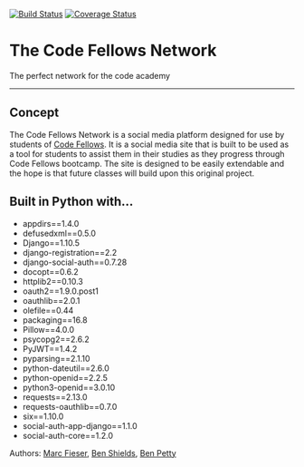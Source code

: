 [![Build Status](https://travis-ci.org/CodeFN/thecodefellowsnetwork.svg?branch=testing)](https://travis-ci.org/CodeFN/thecodefellowsnetwork) [![Coverage Status](https://coveralls.io/repos/github/CodeFN/thecodefellowsnetwork/badge.svg?branch=testing)](https://coveralls.io/github/CodeFN/thecodefellowsnetwork?branch=testing)

# The Code Fellows Network
The perfect network for the code academy

***

## Concept

The Code Fellows Network is a social media platform designed for use by students of [Code Fellows](https://www.codefellows.org/). It is a social media site that is built to be used as a tool for students to assist them in their studies as they progress through Code Fellows bootcamp. The site is designed to be easily extendable and the hope is that future classes will build upon this original project.

## Built in Python with...

- appdirs==1.4.0
- defusedxml==0.5.0
- Django==1.10.5
- django-registration==2.2
- django-social-auth==0.7.28
- docopt==0.6.2
- httplib2==0.10.3
- oauth2==1.9.0.post1
- oauthlib==2.0.1
- olefile==0.44
- packaging==16.8
- Pillow==4.0.0
- psycopg2==2.6.2
- PyJWT==1.4.2
- pyparsing==2.1.10
- python-dateutil==2.6.0
- python-openid==2.2.5
- python3-openid==3.0.10
- requests==2.13.0
- requests-oauthlib==0.7.0
- six==1.10.0
- social-auth-app-django==1.1.0
- social-auth-core==1.2.0

Authors: [Marc Fieser](https://github.com/midfies), [Ben Shields](https://github.com/iamrobinhood12345), [Ben Petty](https://github.com/benpetty)

